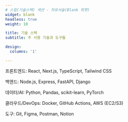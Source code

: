 ```yaml
---
# 스킬(기술스택) 섹션 - 자유서술(Blank 위젯)
widget: blank
headless: true
weight: 10

title: 기술 스택
subtitle: 주 사용 기술과 도구들

design:
  columns: '1'

---
```


프론트엔드: React, Next.js, TypeScript, Tailwind CSS

백엔드: Node.js, Express, FastAPI, Django

데이터/AI: Python, Pandas, scikit-learn, PyTorch

클라우드/DevOps: Docker, GitHub Actions, AWS (EC2/S3)

도구: Git, Figma, Postman, Notion

